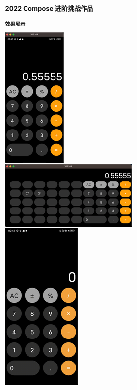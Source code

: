 ## 2022 Compose 进阶挑战作品

### 效果展示

<img src="./images/portrait.png" alt="竖屏" style="zoom:50%;" />

<img src="./images/landscape.png" alt="横屏" style="zoom:50%;" />

<img src="./images/show.gif" alt="演示" style="zoom:50%;" />

